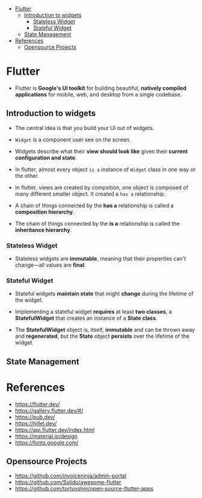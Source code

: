 - [Flutter](#flutter)
  - [Introduction to widgets](#introduction-to-widgets)
    - [Stateless Widget](#stateless-widget)
    - [Stateful Widget](#stateful-widget)
  - [State Management](#state-management)
- [References](#references)
  - [Opensource Projects](#opensource-projects)

# Flutter

- Flutter is **Google's UI toolkit** for building beautiful, **natively compiled applications** for mobile, web, and desktop from a single codebase.

## Introduction to widgets

- The central idea is that you build your UI out of widgets. 

- `Widget` is a component user see on the screen.
  
- Widgets describe what their **view should look like** given their **current configuration and state**. 

- In flutter, almost every object `is a` instance of `Widget` class in one way or the other.

- In flutter, views are created by compsition, one object is composed of many different smaller object. It created a `has a` relationship.

- A chain of things connected by the **has a** relationship is called a **composition hierarchy**.
  
- The chain of things connected by the **is a** relationship is called the **inheritance hierarchy**.

### Stateless Widget

- Stateless widgets are **immutable**, meaning that their properties can't change—all values are **final**.

### Stateful Widget

- Stateful widgets **maintain state** that might **change** during the lifetime of the widget.

- Implementing a stateful widget **requires** at least **two classes**, a **StatefulWidget** that creates an instance of a **State class**.

- The **StatefulWidget** object is, itself, **immutable** and can be thrown away and **regenerated**, but the **State** object **persists** over the lifetime of the widget.





  


## State Management


# References

- https://flutter.dev/
- https://gallery.flutter.dev/#/
- https://pub.dev/
- https://hillel.dev/
- https://api.flutter.dev/index.html
- https://material.io/design
- https://fonts.google.com/

## Opensource Projects

- https://github.com/invoiceninja/admin-portal
- https://github.com/Solido/awesome-flutter
- https://github.com/tortuvshin/open-source-flutter-apps